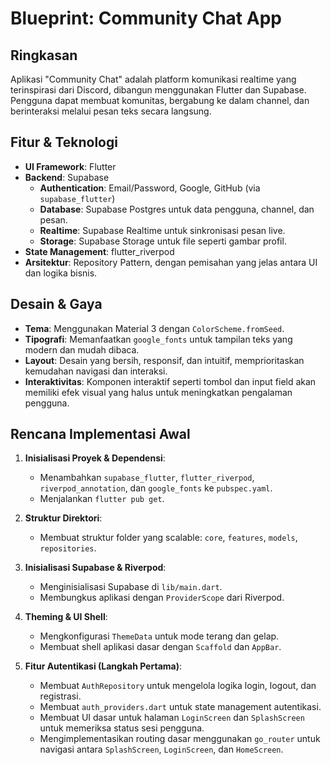 # Blueprint: Community Chat App

## Ringkasan

Aplikasi "Community Chat" adalah platform komunikasi realtime yang terinspirasi dari Discord, dibangun menggunakan Flutter dan Supabase. Pengguna dapat membuat komunitas, bergabung ke dalam channel, dan berinteraksi melalui pesan teks secara langsung.

## Fitur & Teknologi

- **UI Framework**: Flutter
- **Backend**: Supabase
  - **Authentication**: Email/Password, Google, GitHub (via `supabase_flutter`)
  - **Database**: Supabase Postgres untuk data pengguna, channel, dan pesan.
  - **Realtime**: Supabase Realtime untuk sinkronisasi pesan live.
  - **Storage**: Supabase Storage untuk file seperti gambar profil.
- **State Management**: flutter_riverpod
- **Arsitektur**: Repository Pattern, dengan pemisahan yang jelas antara UI dan logika bisnis.

## Desain & Gaya

- **Tema**: Menggunakan Material 3 dengan `ColorScheme.fromSeed`.
- **Tipografi**: Memanfaatkan `google_fonts` untuk tampilan teks yang modern dan mudah dibaca.
- **Layout**: Desain yang bersih, responsif, dan intuitif, memprioritaskan kemudahan navigasi dan interaksi.
- **Interaktivitas**: Komponen interaktif seperti tombol dan input field akan memiliki efek visual yang halus untuk meningkatkan pengalaman pengguna.

## Rencana Implementasi Awal

1.  **Inisialisasi Proyek & Dependensi**:
    *   Menambahkan `supabase_flutter`, `flutter_riverpod`, `riverpod_annotation`, dan `google_fonts` ke `pubspec.yaml`.
    *   Menjalankan `flutter pub get`.

2.  **Struktur Direktori**:
    *   Membuat struktur folder yang scalable: `core`, `features`, `models`, `repositories`.

3.  **Inisialisasi Supabase & Riverpod**:
    *   Menginisialisasi Supabase di `lib/main.dart`.
    *   Membungkus aplikasi dengan `ProviderScope` dari Riverpod.

4.  **Theming & UI Shell**:
    *   Mengkonfigurasi `ThemeData` untuk mode terang dan gelap.
    *   Membuat shell aplikasi dasar dengan `Scaffold` dan `AppBar`.

5.  **Fitur Autentikasi (Langkah Pertama)**:
    *   Membuat `AuthRepository` untuk mengelola logika login, logout, dan registrasi.
    *   Membuat `auth_providers.dart` untuk state management autentikasi.
    *   Membuat UI dasar untuk halaman `LoginScreen` dan `SplashScreen` untuk memeriksa status sesi pengguna.
    *   Mengimplementasikan routing dasar menggunakan `go_router` untuk navigasi antara `SplashScreen`, `LoginScreen`, dan `HomeScreen`.
